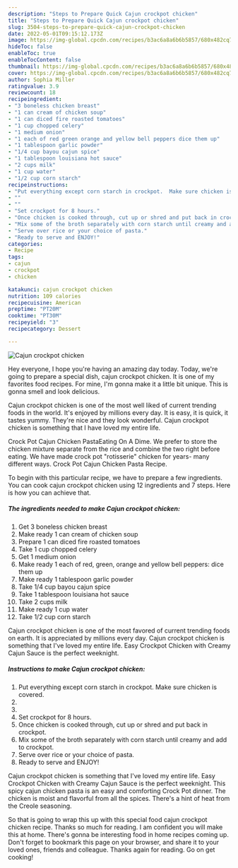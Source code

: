```yaml
---
description: "Steps to Prepare Quick Cajun crockpot chicken"
title: "Steps to Prepare Quick Cajun crockpot chicken"
slug: 3504-steps-to-prepare-quick-cajun-crockpot-chicken
date: 2022-05-01T09:15:12.173Z
image: https://img-global.cpcdn.com/recipes/b3ac6a8a6b6b5857/680x482cq70/cajun-crockpot-chicken-recipe-main-photo.jpg
hideToc: false
enableToc: true
enableTocContent: false
thumbnail: https://img-global.cpcdn.com/recipes/b3ac6a8a6b6b5857/680x482cq70/cajun-crockpot-chicken-recipe-main-photo.jpg
cover: https://img-global.cpcdn.com/recipes/b3ac6a8a6b6b5857/680x482cq70/cajun-crockpot-chicken-recipe-main-photo.jpg
author: Sophia Miller
ratingvalue: 3.9
reviewcount: 18
recipeingredient:
- "3 boneless chicken breast"
- "1 can cream of chicken soup"
- "1 can diced fire roasted tomatoes"
- "1 cup chopped celery"
- "1 medium onion"
- "1 each of red green orange and yellow bell peppers dice them up"
- "1 tablespoon garlic powder"
- "1/4 cup bayou cajun spice"
- "1 tablespoon louisiana hot sauce"
- "2 cups milk"
- "1 cup water"
- "1/2 cup corn starch"
recipeinstructions:
- "Put everything except corn starch in crockpot.  Make sure chicken is covered."
- ""
- ""
- "Set crockpot for 8 hours."
- "Once chicken is cooked through, cut up or shred and put back in crockpot."
- "Mix some of the broth separately with corn starch until creamy and add to crockpot."
- "Serve over rice or your choice of pasta."
- "Ready to serve and ENJOY!"
categories:
- Recipe
tags:
- cajun
- crockpot
- chicken

katakunci: cajun crockpot chicken 
nutrition: 109 calories
recipecuisine: American
preptime: "PT20M"
cooktime: "PT30M"
recipeyield: "3"
recipecategory: Dessert

---
```



![Cajun crockpot chicken](https://img-global.cpcdn.com/recipes/b3ac6a8a6b6b5857/680x482cq70/cajun-crockpot-chicken-recipe-main-photo.jpg)

Hey everyone, I hope you're having an amazing day today. Today, we're going to prepare a special dish, cajun crockpot chicken. It is one of my favorites food recipes. For mine, I'm gonna make it a little bit unique. This is gonna smell and look delicious.

Cajun crockpot chicken is one of the most well liked of current trending foods in the world. It's enjoyed by millions every day. It is easy, it is quick, it tastes yummy. They're nice and they look wonderful. Cajun crockpot chicken is something that I have loved my entire life.

Crock Pot Cajun Chicken PastaEating On A Dime. We prefer to store the chicken mixture separate from the rice and combine the two right before eating. We have made crock pot &#34;rotisserie&#34; chicken for years- many different ways. Crock Pot Cajun Chicken Pasta Recipe.


To begin with this particular recipe, we have to prepare a few ingredients. You can cook cajun crockpot chicken using 12 ingredients and 7 steps. Here is how you can achieve that.

<!--inarticleads1-->

##### The ingredients needed to make Cajun crockpot chicken:

1. Get 3 boneless chicken breast
1. Make ready 1 can cream of chicken soup
1. Prepare 1 can diced fire roasted tomatoes
1. Take 1 cup chopped celery
1. Get 1 medium onion
1. Make ready 1 each of red, green, orange and yellow bell peppers: dice them up
1. Make ready 1 tablespoon garlic powder
1. Take 1/4 cup bayou cajun spice
1. Take 1 tablespoon louisiana hot sauce
1. Take 2 cups milk
1. Make ready 1 cup water
1. Take 1/2 cup corn starch


Cajun crockpot chicken is one of the most favored of current trending foods on earth. It is appreciated by millions every day. Cajun crockpot chicken is something that I&#39;ve loved my entire life. Easy Crockpot Chicken with Creamy Cajun Sauce is the perfect weeknight. 

<!--inarticleads2-->

##### Instructions to make Cajun crockpot chicken:

1. Put everything except corn starch in crockpot.  Make sure chicken is covered.
1. 
1. 
1. Set crockpot for 8 hours.
1. Once chicken is cooked through, cut up or shred and put back in crockpot.
1. Mix some of the broth separately with corn starch until creamy and add to crockpot.
1. Serve over rice or your choice of pasta.
1. Ready to serve and ENJOY!

Cajun crockpot chicken is something that I&#39;ve loved my entire life. Easy Crockpot Chicken with Creamy Cajun Sauce is the perfect weeknight. This spicy cajun chicken pasta is an easy and comforting Crock Pot dinner. The chicken is moist and flavorful from all the spices. There&#39;s a hint of heat from the Creole seasoning. 

So that is going to wrap this up with this special food cajun crockpot chicken recipe. Thanks so much for reading. I am confident you will make this at home. There's gonna be interesting food in home recipes coming up. Don't forget to bookmark this page on your browser, and share it to your loved ones, friends and colleague. Thanks again for reading. Go on get cooking!
